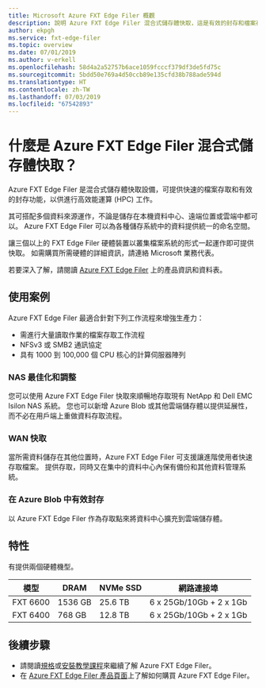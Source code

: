 ```yaml
---
title: Microsoft Azure FXT Edge Filer 概觀
description: 說明 Azure FXT Edge Filer 混合式儲存體快取，這是有效的封存和檔案存取加速器解決方案，可實現高效能運算
author: ekpgh
ms.service: fxt-edge-filer
ms.topic: overview
ms.date: 07/01/2019
ms.author: v-erkell
ms.openlocfilehash: 58d4a2a52757b6ace1059fcccf379df3de5fd75c
ms.sourcegitcommit: 5bdd50e769a4d50ccb89e135cfd38b788ade594d
ms.translationtype: HT
ms.contentlocale: zh-TW
ms.lasthandoff: 07/03/2019
ms.locfileid: "67542893"
---
```

# <a name="what-is-azure-fxt-edge-filer-hybrid-storage-cache"></a>什麼是 Azure FXT Edge Filer 混合式儲存體快取？

Azure FXT Edge Filer 是混合式儲存體快取設備，可提供快速的檔案存取和有效的封存功能，以供進行高效能運算 (HPC) 工作。

其可搭配多個資料來源運作，不論是儲存在本機資料中心、遠端位置或雲端中都可以。 Azure FXT Edge Filer 可以為各種儲存系統中的資料提供統一的命名空間。

讓三個以上的 FXT Edge Filer 硬體裝置以叢集檔案系統的形式一起運作即可提供快取。 如需購買所需硬體的詳細資訊，請連絡 Microsoft 業務代表。 

若要深入了解，請閱讀 [Azure FXT Edge Filer](https://azure.microsoft.com/services/fxt-edge-filer/) 上的產品資訊和資料表。

## <a name="use-cases"></a>使用案例

Azure FXT Edge Filer 最適合針對下列工作流程來增強生產力：

* 需進行大量讀取作業的檔案存取工作流程 
* NFSv3 或 SMB2 通訊協定
* 具有 1000 到 100,000 個 CPU 核心的計算伺服器陣列

### <a name="nas-optimization-and-scaling"></a>NAS 最佳化和調整

您可以使用 Azure FXT Edge Filer 快取來順暢地存取現有 NetApp 和 Dell EMC Isilon NAS 系統。 您也可以新增 Azure Blob 或其他雲端儲存體以提供延展性，而不必在用戶端上重做資料存取流程。 

### <a name="wan-caching"></a>WAN 快取

當所需資料儲存在其他位置時，Azure FXT Edge Filer 可支援讓進階使用者快速存取檔案。 提供存取，同時又在集中的資料中心內保有備份和其他資料管理系統。 

### <a name="active-archive-in-azure-blob"></a>在 Azure Blob 中有效封存

以 Azure FXT Edge Filer 作為存取點來將資料中心擴充到雲端儲存體。 

## <a name="features"></a>特性 

有提供兩個硬體機型。 

| 模型 | DRAM | NVMe SSD | 網路連接埠 | 
|-------|------|----------|---------------|
| FXT 6600 | 1536 GB | 25.6 TB | 6 x 25Gb/10Gb + 2 x 1Gb |
| FXT 6400 | 768 GB | 12.8 TB | 6 x 25Gb/10Gb + 2 x 1Gb |


## <a name="next-steps"></a>後續步驟

* 請閱讀[規格](fxt-specs.md)或[安裝教學課程](fxt-install.md)來繼續了解 Azure FXT Edge Filer。
* 在 [Azure FXT Edge Filer 產品頁面](https://azure.microsoft.com/services/fxt-edge-filer/)上了解如何購買 Azure FXT Edge Filer。